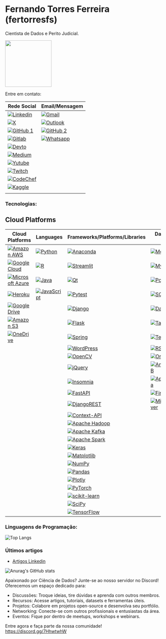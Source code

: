 # Fernando Torres Ferreira (fertorresfs)

Cientista de Dados e Perito Judicial.

[<img src="https://media.licdn.com/dms/image/v2/D4D03AQFT1eooOtMQ_A/profile-displayphoto-shrink_800_800/profile-displayphoto-shrink_800_800/0/1711856059813?e=1736985600&v=beta&t=3TUSwO3IvojRuHITfBYCj__1DsO1JbJnKalZHwAFSys" width="150" height="150">](https://github.com/fertorresfs)

Entre em contato:

| Rede Social | Email/Mensagem |
|-------------|----------------|
| [![Linkedin](https://img.shields.io/badge/LinkedIn-0077B5?style=for-the-badge&logo=linkedin&logoColor=white)](https://www.linkedin.com/in/fertorresfs/)<br> | [![Gmail](https://img.shields.io/badge/Gmail-D14836?style=for-the-badge&logo=gmail&logoColor=white)](mailto:phertorrez@gmail.com)<br> |
| [![X](https://img.shields.io/badge/X-%23000000.svg?style=for-the-badge&logo=X&logoColor=white)](https://x.com/fertorresfs)<br> | [![Outlook](https://img.shields.io/badge/Microsoft_Outlook-0078D4?style=for-the-badge&logo=microsoft-outlook&logoColor=white)](mailto:fernando-torres@live.com)<br> |
| [![GitHub 1](https://img.shields.io/badge/GitHub-100000?style=for-the-badge&logo=github&logoColor=white)](https://github.com/fertorresfs)<br> | [![GitHub 2](https://img.shields.io/badge/GitHub-100000?style=for-the-badge&logo=github&logoColor=white)](https://github.com/fertorresf)<br> | [![Telegram](https://img.shields.io/badge/Telegram-2CA5E0?style=for-the-badge&logo=telegram&logoColor=white)](https://t.me/+5514998223377)<br> |
| [![Gitlab](https://img.shields.io/badge/GitLab-330F63?style=for-the-badge&logo=gitlab&logoColor=white)](https://gitlab.com/fertorresfs)<br> | [![Whatsapp](https://img.shields.io/badge/WhatsApp-25D366?style=for-the-badge&logo=whatsapp&logoColor=white)](https://wa.me/14998223377)<br> |
| [![Devto](https://img.shields.io/badge/dev.to-0A0A0A?style=for-the-badge&logo=devdotto&logoColor=white)](https://dev.to/fertorresfs)<br> | [](fernando-torres_2)|
| [![Medium](https://img.shields.io/badge/Medium-12100E?style=for-the-badge&logo=medium&logoColor=white)](https://medium.com/@fertorresfs)<br> | |
| [![Yutube](https://img.shields.io/badge/YouTube-FF0000?style=for-the-badge&logo=youtube&logoColor=white)](https://www.youtube.com/@fertorresfs)<br> | |
| [![Twitch](https://img.shields.io/badge/Twitch-9146FF?style=for-the-badge&logo=twitch&logoColor=white)](https://www.twitch.tv/fertorresfs)<br> | |
|[![CodeChef](https://img.shields.io/badge/CodeChef-%23964B00.svg?style=for-the-badge&logo=CodeChef&logoColor=white)](https://www.codechef.com/users/fernandotfs)<br> | |
| [![Kaggle](https://img.shields.io/badge/Kaggle-035a7d?style=for-the-badge&logo=kaggle&logoColor=white)](https://www.kaggle.com/fernandotfs) | |
| | |

### Tecnologias:

## Cloud Platforms
                                                                            
| Cloud Platforms | Languages | Frameworks/Platforms/Libraries | Databases/Data Tools | Systems/Servers/Tools |
|-----------------|-----------|--------------------------------|----------------------|-----------------------|
|  [![Amazon AWS](https://img.shields.io/badge/Amazon_AWS-FF9900?style=for-the-badge&logo=amazonaws&logoColor=white)](https://aws.amazon.com/)<br> | [![Python](https://img.shields.io/badge/Python-3776AB?style=for-the-badge&logo=python&logoColor=white)](https://www.python.org/) | [![Anaconda](https://img.shields.io/badge/Anaconda-%2344A833.svg?style=for-the-badge&logo=anaconda&logoColor=white)](https://www.anaconda.com/download) | [![MongoDB](https://img.shields.io/badge/MongoDB-4EA94B?style=for-the-badge&logo=mongodb&logoColor=white)](https://www.mongodb.com/) | [![Apache](https://img.shields.io/badge/Apache-CA2136?style=for-the-badge&logo=apache&logoColor=white)](https://apache.org/) |
|  [![Google Cloud](https://img.shields.io/badge/Google_Cloud-4285F4?style=for-the-badge&logo=google-cloud&logoColor=white)](https://cloud.google.com/)<br> | [![R](https://img.shields.io/badge/R-276DC3?style=for-the-badge&logo=r&logoColor=white)](https://www.r-project.org/) | [![Streamlit](https://img.shields.io/badge/Streamlit-%23FE4B4B.svg?style=for-the-badge&logo=streamlit&logoColor=white)](https://streamlit.io/) | [![MySQL](https://img.shields.io/badge/MySQL-00000F?style=for-the-badge&logo=mysql&logoColor=white)](https://www.mysql.com/) | [![Git](https://img.shields.io/badge/GIT-E44C30?style=for-the-badge&logo=git&logoColor=white)](https://git-scm.com/) |
|  [![Microsoft Azure](https://img.shields.io/badge/Microsoft_Azure-0089D6?style=for-the-badge&logo=microsoft-azure&logoColor=white)](https://azure.microsoft.com/)<br> | [![Java](https://img.shields.io/badge/Java-ED8B00?style=for-the-badge&logo=openjdk&logoColor=white)](https://www.java.com/) | [![Qt](https://img.shields.io/badge/Qt-%23217346.svg?style=for-the-badge&logo=Qt&logoColor=white)](https://www.qt.io/) | [![PostgreSQL](https://img.shields.io/badge/PostgreSQL-316192?style=for-the-badge&logo=postgresql&logoColor=white)](https://www.postgresql.org/) | [![Linux](https://img.shields.io/badge/Linux-FCC624?style=for-the-badge&logo=linux&logoColor=black)](https://www.linux.org/) |
|  [![Heroku](https://img.shields.io/badge/Heroku-430098?style=for-the-badge&logo=heroku&logoColor=white)](https://www.heroku.com/)<br> | [![JavaScript](https://img.shields.io/badge/JavaScript-323330?style=for-the-badge&logo=javascript&logoColor=F7DF1E)](https://www.javascript.com/) | [![Pytest](https://img.shields.io/badge/pytest-%23ffffff.svg?style=for-the-badge&logo=pytest&logoColor=2f9fe3)](https://docs.pytest.org/en/stable/) | [![SQLite](https://img.shields.io/badge/SQLite-07405E?style=for-the-badge&logo=sqlite&logoColor=white)](https://www.sqlite.org/) | [![Windows](https://img.shields.io/badge/Windows-0078D6?style=for-the-badge&logo=windows&logoColor=white)](https://www.microsoft.com/en-us/windows) |
| [![Google Drive](https://img.shields.io/badge/Google%20Drive-4285F4?style=for-the-badge&logo=googledrive&logoColor=white)](https://drive.google.com/) | | [![Django](https://img.shields.io/badge/Django-092E20?style=for-the-badge&logo=django&logoColor=white)](https://www.djangoproject.com/) | [![Databricks](https://img.shields.io/badge/Databricks-FF3621?style=for-the-badge&logo=Databricks&logoColor=white)](https://databricks.com/) | [![Oracle](https://img.shields.io/badge/Oracle-F80000?style=for-the-badge&logo=Oracle&logoColor=white)](https://www.oracle.com/) |
| [![Amazon S3](https://img.shields.io/badge/Amazon%20S3-FF9900?style=for-the-badge&logo=amazons3&logoColor=white)](https://aws.amazon.com/pt/s3/) | | [![Flask](https://img.shields.io/badge/Flask-000000?style=for-the-badge&logo=flask&logoColor=white)](https://flask.palletsprojects.com/en/2.3.x/) | [![Tableau](https://img.shields.io/badge/Tableau-E97627?style=for-the-badge&logo=Tableau&logoColor=white)](https://www.tableau.com/) | [![Apache Tomcat](https://img.shields.io/badge/apache%20tomcat-%23F8DC75.svg?style=for-the-badge&logo=apache-tomcat&logoColor=black)](https://tomcat.apache.org/) |
| [![OneDrive](https://img.shields.io/badge/OneDrive-white?style=for-the-badge&logo=Microsoft%20OneDrive&logoColor=0078D4)](onedrive.live.com) | | [![Spring](https://img.shields.io/badge/Spring-6DB33F?style=for-the-badge&logo=spring&logoColor=white)](https://spring.io/) | [![TensorFlow](https://img.shields.io/badge/TensorFlow-FF6F00?style=for-the-badge&logo=tensorflow&logoColor=white)](https://www.tensorflow.org/) | [![Apache Airflow](https://img.shields.io/badge/Apache%20Airflow-017CEE?style=for-the-badge&logo=Apache%20Airflow&logoColor=white)](https://airflow.apache.org/) |
| | | [![WordPress](https://img.shields.io/badge/WordPress-%23117AC9.svg?style=for-the-badge&logo=WordPress&logoColor=white)](https://br.wordpress.org/download/) | [![RStudio](https://img.shields.io/badge/RStudio-75AADB?style=for-the-badge&logo=RStudio&logoColor=white)](https://rstudio.com/) | [![Nginx](https://img.shields.io/badge/nginx-%23009639.svg?style=for-the-badge&logo=nginx&logoColor=white)](https://nginx.org/) |
| | | [![OpenCV](https://img.shields.io/badge/opencv-%23white.svg?style=for-the-badge&logo=opencv&logoColor=white)](https://opencv.org/) | [![Oracle](https://img.shields.io/badge/Oracle-F80000?style=for-the-badge&logo=Oracle&logoColor=white)](https://www.oracle.com/) | |
| | | [![jQuery](https://img.shields.io/badge/jquery-%230769AD.svg?style=for-the-badge&logo=jquery&logoColor=white)](https://jquery.com/) | [![AmazonDynamoDB](https://img.shields.io/badge/Amazon%20DynamoDB-4053D6?style=for-the-badge&logo=Amazon%20DynamoDB&logoColor=white)](https://aws.amazon.com/pt/dynamodb/) | |
| | | [![Insomnia](https://img.shields.io/badge/Insomnia-black?style=for-the-badge&logo=insomnia&logoColor=5849BE)](https://insomnia.rest/download) | [![ApacheCassandra](https://img.shields.io/badge/cassandra-%231287B1.svg?style=for-the-badge&logo=apache-cassandra&logoColor=white)](https://cassandra.apache.org/_/Apache-Cassandra-5.0-Moving-Toward-an-AI-Driven-Future.html) | |
| | | [![FastAPI](https://img.shields.io/badge/FastAPI-005571?style=for-the-badge&logo=fastapi)](https://fastapi.tiangolo.com/) | [![Firebase](https://img.shields.io/badge/firebase-a08021?style=for-the-badge&logo=firebase&logoColor=ffcd34)](https://firebase.google.com/?hl=pt-br) | |
| | | [![DjangoREST](https://img.shields.io/badge/DJANGO-REST-ff1709?style=for-the-badge&logo=django&logoColor=white&color=ff1709&labelColor=gray)](https://www.django-rest-framework.org/) | [![MicrosoftSQLServer](https://img.shields.io/badge/Microsoft%20SQL%20Server-CC2927?style=for-the-badge&logo=microsoft%20sql%20server&logoColor=white)](https://www.microsoft.com/pt-br/sql-server) | |
| | | [![Context-API](https://img.shields.io/badge/Context--Api-000000?style=for-the-badge&logo=react)](https://react.dev/blog/2023/03/16/introducing-react-dev) | |
| | | [![Apache Hadoop](https://img.shields.io/badge/Apache%20Hadoop-66CCFF?style=for-the-badge&logo=apachehadoop&logoColor=black)](https://hadoop.apache.org/) | |
| | | [![Apache Kafka](https://img.shields.io/badge/Apache%20Kafka-000?style=for-the-badge&logo=apachekafka)](https://kafka.apache.org/) | |
| | | [![Apache Spark](https://img.shields.io/badge/Apache%20Spark-FDEE21?style=flat-square&logo=apachespark&logoColor=black)](https://spark.apache.org/) | |
| | | [![Keras](https://img.shields.io/badge/Keras-%23D00000.svg?style=for-the-badge&logo=Keras&logoColor=white)](https://keras.io/) | |
| | | [![Matplotlib](https://img.shields.io/badge/Matplotlib-%23ffffff.svg?style=for-the-badge&logo=Matplotlib&logoColor=black)](https://matplotlib.org/) | |
| | | [![NumPy](https://img.shields.io/badge/numpy-%23013243.svg?style=for-the-badge&logo=numpy&logoColor=white)](https://numpy.org/) | |
| | | [![Pandas](https://img.shields.io/badge/pandas-%23150458.svg?style=for-the-badge&logo=pandas&logoColor=white)](https://pandas.pydata.org/) | |
| | | [![Plotly](https://img.shields.io/badge/Plotly-%233F4F75.svg?style=for-the-badge&logo=plotly&logoColor=white)](https://plotly.com/) | |
| | | [![PyTorch](https://img.shields.io/badge/PyTorch-%23EE4C2C.svg?style=for-the-badge&logo=PyTorch&logoColor=white)](https://pytorch.org/) | |
| | | [![scikit-learn](https://img.shields.io/badge/scikit--learn-%23F7931E.svg?style=for-the-badge&logo=scikit-learn&logoColor=white)](https://scikit-learn.org/stable/) | |
| | | [![SciPy](https://img.shields.io/badge/SciPy-%230C55A5.svg?style=for-the-badge&logo=scipy&logoColor=%white)](https://scipy.org/) | |
| | | [![TensorFlow](https://img.shields.io/badge/TensorFlow-%23FF6F00.svg?style=for-the-badge&logo=TensorFlow&logoColor=white)](https://www.tensorflow.org/?hl=pt-br) | |
                                                                    
### Linguagens de Programação:
![Top Langs](https://github-readme-stats.vercel.app/api/top-langs/?username=fertorresfs&hide_progress=true&theme=dark)

### Últimos artigos

- [Artigos Linkedin](https://www.linkedin.com/in/fertorresfs/recent-activity/articles/)<br/>


![Anurag's GitHub stats](https://github-readme-stats.vercel.app/api?username=fertorresfs&show_icons=true&theme=dark)

Apaixonado por Ciência de Dados? Junte-se ao nosso servidor no Discord! Oferecemos um espaço dedicado para:

- Discussões: Troque ideias, tire dúvidas e aprenda com outros membros.
- Recursos: Acesse artigos, tutoriais, datasets e ferramentas úteis.
- Projetos: Colabore em projetos open-source e desenvolva seu portfólio.
- Networking: Conecte-se com outros profissionais e entusiastas da área.
- Eventos: Fique por dentro de meetups, workshops e webinars.

Entre agora e faça parte da nossa comunidade! https://discord.gg/7HhwtwhW
